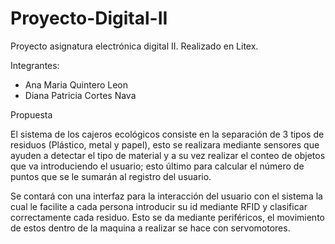 # Proyecto-Digital-II
Proyecto asignatura electrónica digital II. Realizado en Litex.

Integrantes:
- Ana Maria Quintero Leon
- Diana Patricia Cortes Nava


Propuesta

El sistema de los cajeros ecológicos consiste en la separación de 3 tipos de residuos (Plástico, metal y papel), esto se realizara mediante sensores que ayuden a detectar el tipo de material y a su vez realizar el conteo de objetos que va introduciendo el usuario; esto último para calcular el número de puntos que se le sumarán al registro del usuario. 

Se contará con una interfaz para la interacción del usuario con el sistema la cual le facilite a cada persona introducir su id mediante RFID y clasificar correctamente cada residuo. Esto se da mediante periféricos, el movimiento de estos dentro de la maquina a realizar se hace con servomotores. 
